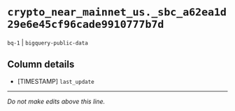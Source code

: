# `crypto_near_mainnet_us._sbc_a62ea1d29e6e45cf96cade9910777b7d`
`bq-1` | `bigquery-public-data`

## Column details
* [TIMESTAMP] `last_update`

-------------------------------------------------------------------------------
*Do not make edits above this line.*
